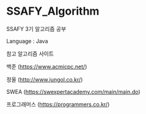 # SSAFY_Algorithm
SSAFY 3기 알고리즘 공부

Language : Java 


참고 알고리즘 사이트

백준 (https://www.acmicpc.net/)

정올 (http://www.jungol.co.kr/)

SWEA (https://swexpertacademy.com/main/main.do)

프로그래머스 (https://programmers.co.kr/)

